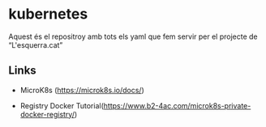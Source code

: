 # kubernetes

Aquest és el repositroy amb tots els yaml que fem servir per el projecte de “L'esquerra.cat”

## Links

- MicroK8s (https://microk8s.io/docs/)

- Registry Docker Tutorial(https://www.b2-4ac.com/microk8s-private-docker-registry/)
